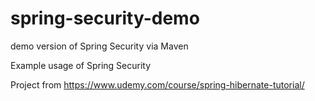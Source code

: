 # spring-security-demo
demo version of Spring Security via Maven

Example usage of Spring Security

Project from https://www.udemy.com/course/spring-hibernate-tutorial/
